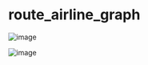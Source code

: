 # route_airline_graph
![image](https://github.com/jackGetDev/route_airline_graph/assets/57647314/72f49eb5-6da8-482c-8676-df347310038c)


![image](https://github.com/jackGetDev/route_airline_graph/assets/57647314/dc13b3c7-842a-4456-8d79-60c82a98a35b)

